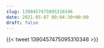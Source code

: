 ```yaml
---
slug: 1390457475095310346
date: 2021-05-07 00:04:30+00:00
draft: false
---
```


{{< tweet 1390457475095310346 >}}
